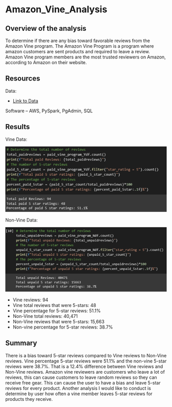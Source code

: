 # Amazon_Vine_Analysis

## Overview of the analysis
To determine if there are any bias toward favorable reviews from the Amazon Vine program. The Amazon Vine Program is a program where amazon customers are sent products and required to leave a review. Amazon Vine program members are the most trusted reviewers on Amazon, according to Amazon on their website. 

## Resources
Data:
- [Link to Data](https://s3.amazonaws.com/amazon-reviews-pds/tsv/amazon_reviews_us_Video_Games_v1_00.tsv.gz)

Software – AWS, PySpark, PgAdmin, SQL

## Results

Vine Data:

![paid1](https://github.com/NickFoley47/Amazon_Vine_Analysis/blob/main/Pics/paid1.PNG)

Non-Vine Data:

![unpaid](https://github.com/NickFoley47/Amazon_Vine_Analysis/blob/main/Pics/unpaid.PNG)

-	Vine reviews: 94
-	Vine total reviews that were 5-stars: 48
-	Vine percentage for 5-star reviews: 51.1%
-	Non-Vine total reviews: 40,471
-	Non-Vine reviews that were 5-stars: 15,663
-	Non-vine percentage for 5-star reviews: 38.7%

## Summary
There is a bias toward 5-star reviews compared to Vine reviews to Non-Vine reviews. Vine percentage 5-star reviews were 51.1% and the non-vine 5-star reviews were 38.7%. That is a 12.4% difference between Vine reviews and Non-Vine reviews. Amazon vine reviewers are customers who leave a lot of reviews, this can cause customers to leave random reviews so they can receive free gear. This can cause the user to have a bias and leave 5-star reviews for every product. Another analysis I would like to conduct is determine by user how often a vine member leaves 5-star reviews for products they receive.  
